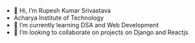 - 👋 Hi, I’m Rupesh Kumar Srivastava
- Acharya Institute of Technology
- 🌱 I’m currently learning DSA and Web Development 
- 💞️ I’m looking to collaborate on projects on Django and Reactjs
<!---
rupesh-01/rupesh-01 is a ✨ special ✨ repository because its `README.md` (this file) appears on your GitHub profile.
You can click the Preview link to take a look at your changes.
--->
